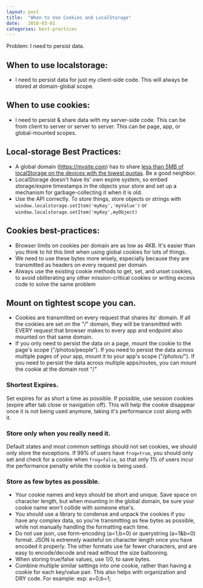 ```yaml
---
layout: post
title:  "When to Use Cookies and LocalStorage"
date:   2016-03-01
categories: best-practices
---
```


Problem: I need to persist data.

## When to use localstorage:

- I need to persist data for just my client-side code. This will always be stored at domain-global scope.

## When to use cookies:

- I need to persist & share data with my server-side code. This can be from client to server or server to server. This can be page, app, or global-mounted scopes.

## Local-storage Best Practices:

- A global domain (https://mysite.com) has to share [less than 5MB of localStorage on the devices with the lowest quotas](http://www.html5rocks.com/en/tutorials/offline/quota-research/). Be a good neighbor. 
- LocalStorage doesn't have its' own expire system, so embed storage/expire timestamps in the objects your store and set up a mechanism for garbage-collecting it when it is old. 
- Use the API correctly. To store things, store objects or strings with `window.localstorage.setItem('myKey','myValue')` or `window.localstorage.setItem('myKey',myObject)`

## Cookies best-practices:

- Browser limits on cookies per domain are as low as 4KB. It's easier than you think to hit this limit when using global cookies for lots of things. 
- We need to use these bytes more wisely, especially because they are transmitted as headers on every request per domain. 
- Always use the existing cookie methods to get, set, and unset cookies, to avoid obliterating any other mission-critical cookies or writing excess code to solve the same problem

## Mount on tightest scope you can. 

- Cookies are transmitted on every request that shares its' domain. If all the cookies are set on the "/" domain, they will be transmitted with EVERY request that browser makes to every app and endpoint also mounted on that same domain. 
- If you only need to persist the data on a page, mount the cookie to the page's scope ("/photos/people"). If you need to persist the data across multiple pages of your app, mount it to your app's scope ("/photos/"). If you need to persist the data across multiple apps/routes, you can mount the cookie at the domain root "/"

### Shortest Expires.

Set expires for as short a time as possible. If possible, use session cookies (expire after tab close or navigation off). This will help the cookie disappear once it is not being used anymore, taking it's performance cost along with it.

### Store only when you really need it.

Default states and most common settings should not set cookies, we should only store the exceptions. If 99% of users have `frog=true`, you should only set and check for a cookie when `frog=false`, so that only 1% of users incur the performance penalty while the cookie is being used.

### Store as few bytes as possible.

- Your cookie names and keys should be short and unique. Save space on character length, but when mounting in the global domain, be sure your cookie name won't collide with someone else's. 
- You should use a library to condense and unpack the cookies if you have any complex data, so you're transmitting as few bytes as possible, while not manually handling the formatting each time.
- Do not use json, use form-encoding (a=1;b=0) or querystring (a=1&b=0) format. JSON is extremely wasteful on character length once you have encoded it properly. The other formats use far fewer characters, and are easy to encode/decode and read without the size ballooning. 
- When storing true/false values, use 1/0, to save bytes. 
- Combine multiple similar settings into one cookie, rather than having a cookie for each key/value pair. This also helps with organization and DRY code. For example: exp: a=0;b=1; 

